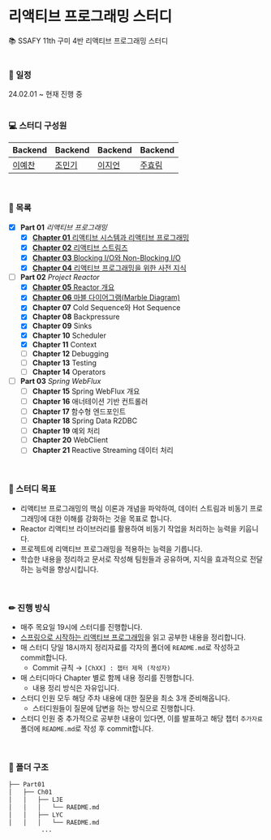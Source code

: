 # 리액티브 프로그래밍 스터디
📚 SSAFY 11th 구미 4반 리액티브 프로그래밍 스터디  
<br>

### 📅 일정
24.02.01 ~ 현재 진행 중  
<br>

### 💻 스터디 구성원
|Backend|Backend|Backend|Backend|
|---|---|---|---|
|[이예찬](https://github.com/yechanissm)|[조민기](https://github.com/MinkiJo)|[이지언](https://github.com/Leejieon)|[주효림](https://github.com/Juhyorim)|
<br>

### 📃 목록
* [x] **Part 01** _리액티브 프로그래밍_
  * [x] [**Chapter 01** 리액티브 시스템과 리액티브 프로그래밍](https://github.com/Leejieon/reactive-programming-study/tree/main/Part01/Ch01)
  * [x] [**Chapter 02** 리액티브 스트림즈](https://github.com/Leejieon/reactive-programming-study/tree/main/Part01/Ch02)
  * [x] [**Chapter 03** Blocking I/O와 Non-Blocking I/O](https://github.com/Leejieon/reactive-programming-study/tree/main/Part01/Ch03)
  * [x] [**Chapter 04** 리액티브 프로그래밍을 위한 사전 지식](https://github.com/Leejieon/reactive-programming-study/tree/main/Part01/Ch04)
* [ ] **Part 02** _Project Reactor_
  * [x] [**Chapter 05** Reactor 개요](https://github.com/Leejieon/reactive-programming-study/tree/main/Part02/Ch05)
  * [x] [**Chapter 06** 마블 다이어그램(Marble Diagram)](https://github.com/Leejieon/reactive-programming-study/tree/main/Part02/Ch06)
  * [x] **Chapter 07** Cold Sequence와 Hot Sequence
  * [x] **Chapter 08** Backpressure
  * [x] **Chapter 09** Sinks
  * [x] **Chapter 10** Scheduler
  * [x] **Chapter 11** Context
  * [ ] **Chapter 12** Debugging
  * [ ] **Chapter 13** Testing
  * [ ] **Chapter 14** Operators
* [ ] **Part 03** _Spring WebFlux_
  * [ ] **Chapter 15** Spring WebFlux 개요
  * [ ] **Chapter 16** 애너테이션 기반 컨트롤러
  * [ ] **Chapter 17** 함수형 엔드포인트
  * [ ] **Chapter 18** Spring Data R2DBC
  * [ ] **Chapter 19** 예외 처리
  * [ ] **Chapter 20** WebClient
  * [ ] **Chapter 21** Reactive Streaming 데이터 처리
<br>

### 🚩 스터디 목표
- 리액티브 프로그래밍의 핵심 이론과 개념을 파악하여, 데이터 스트림과 비동기 프로그래밍에 대한 이해를 강화하는 것을 목표로 합니다.
- Reactor 리액티브 라이브러리를 활용하여 비동기 작업을 처리하는 능력을 키웁니다.
- 프로젝트에 리액티브 프로그래밍을 적용하는 능력을 기릅니다.
- 학습한 내용을 정리하고 문서로 작성해 팀원들과 공유하며, 지식을 효과적으로 전달하는 능력을 향상시킵니다.
<br>

### ✏ 진행 방식
- 매주 목요일 19시에 스터디를 진행합니다.
- [스프링으로 시작하는 리액티브 프로그래밍](https://product.kyobobook.co.kr/detail/S000201399476)을 읽고 공부한 내용을 정리합니다.
- 매 스터디 당일 18시까지 정리자료를 각자의 폴더에 `README.md`로 작성하고 commit합니다.
  - Commit 규칙 → `[ChXX] : 챕터 제목 (작성자)`
- 매 스터디마다 Chapter 별로 함께 내용 정리를 진행합니다.
  - 내용 정리 방식은 자유입니다.
- 스터디 인원 모두 해당 주차 내용에 대한 질문을 최소 3개 준비해옵니다.
  - 스터디원들이 질문에 답변을 하는 방식으로 진행합니다.
- 스터디 인원 중 추가적으로 공부한 내용이 있다면, 이를 발표하고 해당 챕터 `추가자료` 폴더에 `README.md`로 작성 후 commit합니다.
<br>

### 📁 폴더 구조
```bash
├── Part01
│   ├── Ch01
│   │   ├── LJE
│   │   │   └── RAEDME.md
│   │   ├── LYC
│   │   │   └── RAEDME.md
         ...
```
